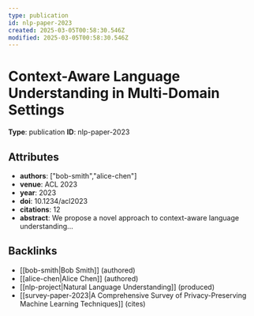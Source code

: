 ```yaml
---
type: publication
id: nlp-paper-2023
created: 2025-03-05T00:58:30.546Z
modified: 2025-03-05T00:58:30.546Z
---
```


# Context-Aware Language Understanding in Multi-Domain Settings

**Type**: publication
**ID**: nlp-paper-2023

## Attributes

- **authors**: ["bob-smith","alice-chen"]
- **venue**: ACL 2023
- **year**: 2023
- **doi**: 10.1234/acl2023
- **citations**: 12
- **abstract**: We propose a novel approach to context-aware language understanding...

## Backlinks

- [[bob-smith|Bob Smith]] (authored)
- [[alice-chen|Alice Chen]] (authored)
- [[nlp-project|Natural Language Understanding]] (produced)
- [[survey-paper-2023|A Comprehensive Survey of Privacy-Preserving Machine Learning Techniques]] (cites)

